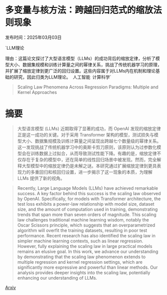 # 多变量与核方法：跨越回归范式的缩放法则现象

发布时间：2025年03月03日

`LLM理论

理由：这篇论文探讨了大型语言模型（LLMs）的成功背后的缩放定律，分析了模型大小、数据集规模和训练计算量之间的幂律关系，挑战了传统机器学习的原理，并扩展了缩放定律到更广泛的回归设置。这些内容属于对LLMs内在机制和理论基础的研究，因此归类为LLM理论。` `人工智能` `计算科学`

> Scaling Law Phenomena Across Regression Paradigms: Multiple and Kernel Approaches

# 摘要

> 大型语言模型 (LLMs) 近期取得了显著的成功，而 OpenAI 发现的缩放定律正是这一成功的关键。对于采用 Transformer 架构的模型，测试损失与模型大小、数据集规模及训练计算量之间呈现出跨越七个数量级的幂律关系。这一发现挑战了传统机器学习中的奥斯卡剪刀原则，该原则认为过参数化模型会在训练数据上过拟合，从而导致测试性能下降。有趣的是，缩放定律不仅存在于复杂的模型中，还在简单的线性回归场景中被发现。然而，完全解释大型模型中的缩放定律仍是未解之谜。本研究通过扩展缩放定律到更具表现力的多重回归和核回归设置，进一步揭示了这一现象的本质，为理解 LLMs 提供了新的视角。

> Recently, Large Language Models (LLMs) have achieved remarkable success. A key factor behind this success is the scaling law observed by OpenAI. Specifically, for models with Transformer architecture, the test loss exhibits a power-law relationship with model size, dataset size, and the amount of computation used in training, demonstrating trends that span more than seven orders of magnitude. This scaling law challenges traditional machine learning wisdom, notably the Oscar Scissors principle, which suggests that an overparametrized algorithm will overfit the training datasets, resulting in poor test performance. Recent research has also identified the scaling law in simpler machine learning contexts, such as linear regression. However, fully explaining the scaling law in large practical models remains an elusive goal. In this work, we advance our understanding by demonstrating that the scaling law phenomenon extends to multiple regression and kernel regression settings, which are significantly more expressive and powerful than linear methods. Our analysis provides deeper insights into the scaling law, potentially enhancing our understanding of LLMs.

[Arxiv](https://arxiv.org/abs/2503.01314)